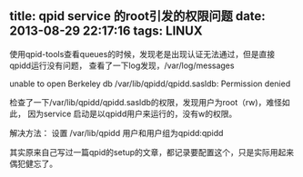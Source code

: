 title: qpid service 的root引发的权限问题
date: 2013-08-29 22:17:16
tags: LINUX
---


	
使用qpid-tools查看queues的时候，发现老是出现认证无法通过，但是直接qpidd运行没有问题，
查看了一下log发现，/var/log/messages

unable to open Berkeley db /var/lib/qpidd/qpidd.sasldb: Permission denied

检查了一下/var/lib/qpidd/qpidd.sasldb的权限，发现用户为root（rw)，难怪如此，
因为service 启动是以qpidd用户来运行的，没有w的权限。

解决方法：
设置 /var/lib/qpidd 用户和用户组为qpidd:qpidd

其实原来自己写过一篇qpid的setup的文章，都记录要配置这个，只是实际用起来偶犯健忘了。

	
	


	